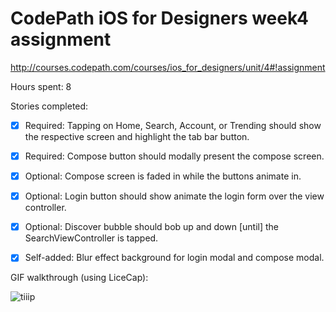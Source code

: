# CodePath iOS for Designers week4 assignment 
http://courses.codepath.com/courses/ios_for_designers/unit/4#!assignment

Hours spent: 8

Stories completed:

* [x] Required: Tapping on Home, Search, Account, or Trending should show the respective screen and highlight the tab bar button.
  
* [x] Required: Compose button should modally present the compose screen.

* [x] Optional: Compose screen is faded in while the buttons animate in.

* [x] Optional: Login button should show animate the login form over the view controller.

* [x] Optional: Discover bubble should bob up and down [until] the SearchViewController is tapped.

* [x] Self-added: Blur effect background for login modal and compose modal.

GIF walkthrough (using LiceCap):

![tiiip](https://raw.githubusercontent.com/yinanq/CodePath-wk4-Tumblr/master/CodePath-wk4-Tumblr.gif)
